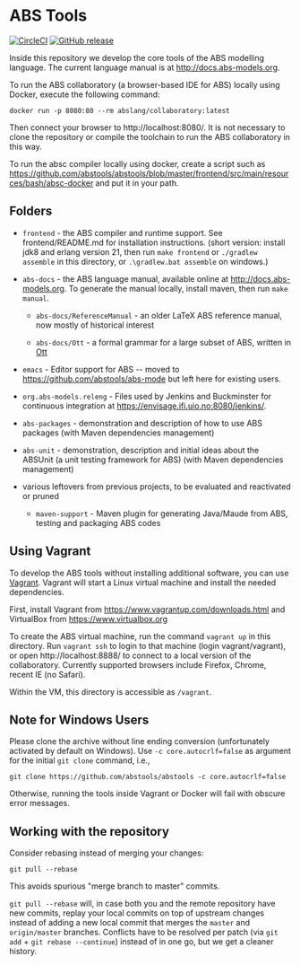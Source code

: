 ABS Tools
=========

[![CircleCI](https://img.shields.io/circleci/project/abstools/abstools.svg)](https://circleci.com/gh/abstools/abstools)
[![GitHub release](https://img.shields.io/github/release/abstools/abstools.svg)](https://github.com/abstools/abstools/releases/latest)

Inside this repository we develop the core tools of the ABS modelling
language.  The current language manual is at http://docs.abs-models.org.

To run the ABS collaboratory (a browser-based IDE for ABS) locally using
Docker, execute the following command:

    docker run -p 8080:80 --rm abslang/collaboratory:latest

Then connect your browser to http://localhost:8080/.  It is not necessary to
clone the repository or compile the toolchain to run the ABS collaboratory in this way.

To run the absc compiler locally using docker, create a script such as
https://github.com/abstools/abstools/blob/master/frontend/src/main/resources/bash/absc-docker
and put it in your path.

Folders
-------

* `frontend` - the ABS compiler and runtime support.  See
  frontend/README.md for installation instructions.  (short version:
  install jdk8 and erlang version 21, then run `make frontend` or
  `./gradlew assemble` in this directory, or `.\gradlew.bat assemble`
  on windows.)


* `abs-docs` - the ABS language manual, available online at
  http://docs.abs-models.org.  To generate the manual locally, install maven,
  then run `make manual`.

  * `abs-docs/ReferenceManual` - an older LaTeX ABS reference manual,
    now mostly of historical interest

  * `abs-docs/Ott` - a formal grammar for a large subset of ABS,
    written in [Ott](https://www.cl.cam.ac.uk/~pes20/ott/)


* `emacs` - Editor support for ABS -- moved to
  https://github.com/abstools/abs-mode but left here for existing users.

* `org.abs-models.releng` - Files used by Jenkins and Buckminster for
  continuous integration at https://envisage.ifi.uio.no:8080/jenkins/.

* `abs-packages` - demonstration and description of how to use ABS
  packages (with Maven dependencies management)

* `abs-unit` - demonstration, description and initial ideas about the
  ABSUnit (a unit testing framework for ABS) (with Maven dependencies
  management)

* various leftovers from previous projects, to be evaluated and
  reactivated or pruned

    * `maven-support` - Maven plugin for generating Java/Maude from ABS,
      testing and packaging ABS codes

Using Vagrant
-------------

To develop the ABS tools without installing additional software, you
can use [Vagrant](https://www.vagrantup.com).  Vagrant will start a
Linux virtual machine and install the needed dependencies.

First, install Vagrant from https://www.vagrantup.com/downloads.html and
VirtualBox from https://www.virtualbox.org

To create the ABS virtual machine, run the command `vagrant up` in this
directory.  Run `vagrant ssh` to login to that machine (login vagrant/vagrant), or open
http://localhost:8888/ to connect to a local version of the collaboratory.
Currently supported browsers include Firefox, Chrome, recent IE (no Safari).

Within the VM, this directory is accessible as `/vagrant`.

Note for Windows Users
----------------------

Please clone the archive without line ending conversion (unfortunately
activated by default on Windows).  Use `-c core.autocrlf=false` as argument
for the initial `git clone` command, i.e.,

    git clone https://github.com/abstools/abstools -c core.autocrlf=false

Otherwise, running the tools inside Vagrant or Docker will fail with obscure
error messages.

Working with the repository
---------------------------

Consider rebasing instead of merging your changes:

    git pull --rebase

This avoids spurious "merge branch to master" commits.

`git pull --rebase` will, in case both you and the remote repository
have new commits, replay your local commits on top of upstream changes
instead of adding a new local commit that merges the `master` and
`origin/master` branches.  Conflicts have to be resolved per patch
(via `git add` + `git rebase --continue`) instead of in one go, but we
get a cleaner history.
